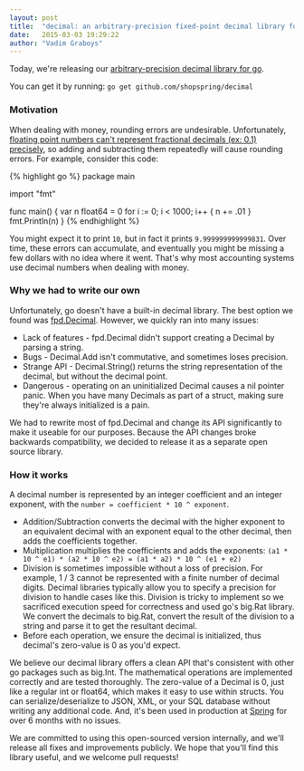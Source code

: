 ```yaml
---
layout: post
title:  "decimal: an arbitrary-precision fixed-point decimal library for go"
date:   2015-03-03 19:29:22
author: "Vadim Graboys"
---
```


Today, we're releasing our [arbitrary-precision decimal library for go](https://github.com/shopspring/decimal).

You can get it by running: `go get github.com/shopspring/decimal`

<!--more-->

### Motivation

When dealing with money, rounding errors are undesirable. Unfortunately, [floating point numbers can't represent fractional decimals (ex: 0.1) precisely](http://www.exploringbinary.com/why-0-point-1-does-not-exist-in-floating-point/), so adding and subtracting them repeatedly will cause rounding errors. For example, consider this code:

{% highlight go %}
package main

import "fmt"

func main() {
    var n float64 = 0
    for i := 0; i < 1000; i++ {
        n += .01
    }
    fmt.Println(n)
}
{% endhighlight %}

You might expect it to print `10`, but in fact it prints `9.999999999999831`. Over time, these errors can accumulate, and eventually you might be missing a few dollars with no idea where it went. That's why most accounting systems use decimal numbers when dealing with money.

### Why we had to write our own

Unfortunately, go doesn't have a built-in decimal library. The best option we found was [fpd.Decimal](https://github.com/oguzbilgic/fpd). However, we quickly ran into many issues:

* Lack of features - fpd.Decimal didn't support creating a Decimal by parsing a string.
* Bugs - Decimal.Add isn't commutative, and sometimes loses precision.
* Strange API - Decimal.String() returns the string representation of the decimal, but without the decimal point.
* Dangerous - operating on an uninitialized Decimal causes a nil pointer panic. When you have many Decimals as part of a struct, making sure they're always initialized is a pain.

We had to rewrite most of fpd.Decimal and change its API significantly to make it useable for our purposes. Because the API changes broke backwards compatibility, we decided to release it as a separate open source library.

### How it works

A decimal number is represented by an integer coefficient and an integer exponent, with the `number = coefficient * 10 ^ exponent`.

* Addition/Subtraction converts the decimal with the higher exponent to an equivalent decimal with an exponent equal to the other decimal, then adds the coefficients together.
* Multiplication multiplies the coefficients and adds the exponents: `(a1 * 10 ^ e1) * (a2 * 10 ^ e2) = (a1 * a2) * 10 ^ (e1 + e2)`
* Division is sometimes impossible without a loss of precision. For example, 1 / 3 cannot be represented with a finite number of decimal digits. Decimal libraries typically allow you to specify a precision for division to handle cases like this. Division is tricky to implement so we sacrificed execution speed for correctness and used go's big.Rat library. We convert the decimals to big.Rat, convert the result of the division to a string and parse it to get the resultant decimal.
* Before each operation, we ensure the decimal is initialized, thus decimal's zero-value is 0 as you'd expect.

We believe our decimal library offers a clean API that's consistent with other go packages such as big.Int. The mathematical operations are implemented correctly and are tested thoroughly. The zero-value of a Decimal is 0, just like a regular int or float64, which makes it easy to use within structs. You can serialize/deserialize to JSON, XML, or your SQL database without writing any additional code. And, it's been used in production at [Spring](https://shopspring.com) for over 6 months with no issues.

We are committed to using this open-sourced version internally, and we'll release all fixes and improvements publicly. We hope that you'll find this library useful, and we welcome pull requests!
